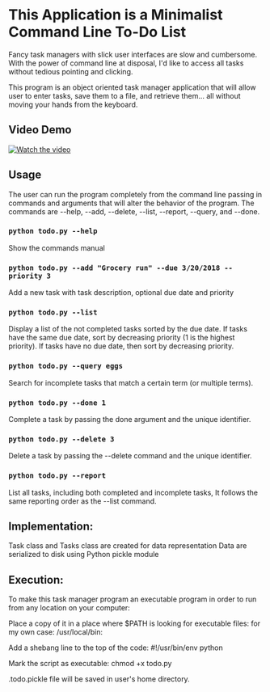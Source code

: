 # This Application is a Minimalist Command Line To-Do List
Fancy task managers with slick user interfaces are slow and cumbersome. With the power of command line at disposal, I'd like to access all tasks without tedious pointing and clicking.

This program is an object oriented task manager application that will allow user to enter tasks, save them to a file, and retrieve them... all without moving your hands from the keyboard.

## Video Demo

[![Watch the video](https://img.youtube.com/vi/Bf1JCaIo9FM/hqdefault.jpg)](https://youtu.be/Bf1JCaIo9FM)

## Usage
The user can run the program completely from the command line
passing in commands and arguments that will alter the behavior of the program.
The commands are --help, --add, --delete, --list, --report, --query, and --done. 

### `python todo.py --help`
Show the commands manual


### `python todo.py --add "Grocery run" --due 3/20/2018 --priority 3`
Add a new task with task description, optional due date and priority

### `python todo.py --list`
Display a list of the not completed tasks sorted by the due date.
If tasks have the same due date, sort by decreasing priority
(1 is the highest priority).
If tasks have no due date, then sort by decreasing priority.

### `python todo.py --query eggs`
Search for incomplete tasks that match a certain term (or multiple terms).

### `python todo.py --done 1`
Complete a task by passing the done argument and the unique identifier.

### `python todo.py --delete 3`
Delete a task by passing the --delete command and the unique identifier.

### `python todo.py --report`
List all tasks, including both completed and incomplete tasks,
It follows the same reporting order as the --list command.


## Implementation:
Task class and Tasks class are created for data representation
Data are serialized to disk using Python pickle module

## Execution:
To make this task manager program an executable program in order to 
run from any location on your computer:

Place a copy of it in a place where $PATH is looking for executable files:
for my own case: /usr/local/bin:

Add a shebang line to the top of the code:
  #!/usr/bin/env python

Mark the script as executable:
  chmod +x todo.py

.todo.pickle file will be saved in user's home directory.

